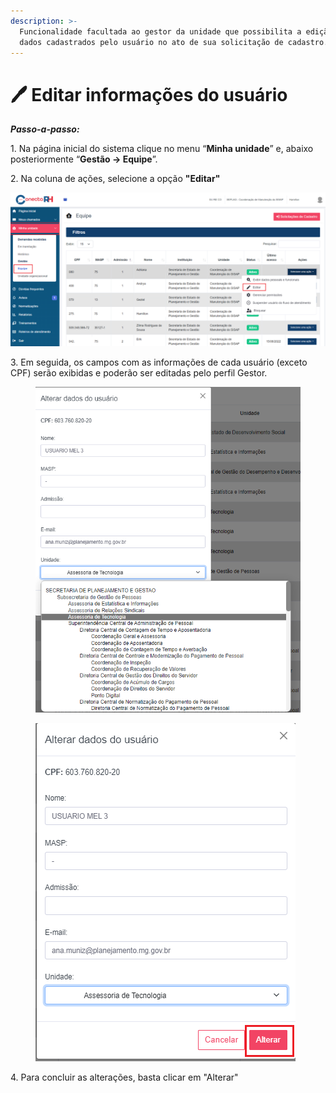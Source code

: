 ```yaml
---
description: >-
  Funcionalidade facultada ao gestor da unidade que possibilita a edição dos
  dados cadastrados pelo usuário no ato de sua solicitação de cadastro.
---
```


# 🖊️ Editar informações do usuário

_**Passo-a-passo:**_

1\.       Na página inicial do sistema clique no menu “**Minha unidade**” e, abaixo posteriormente “**Gestão -> Equipe**”.

2\. Na coluna de ações, selecione a opção **"Editar"**

![](<../.gitbook/assets/image (106).png>)

3\. Em seguida, os campos com as informações de cada usuário (exceto CPF) serão exibidas e poderão ser editadas pelo perfil Gestor.&#x20;

<figure><img src="../.gitbook/assets/image (96).png" alt=""><figcaption></figcaption></figure>

<figure><img src="../.gitbook/assets/image (124).png" alt=""><figcaption></figcaption></figure>

4\. Para concluir as alterações, basta clicar em "Alterar"
